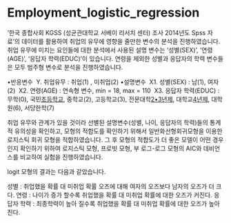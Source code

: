 # Employment_logistic_regression

‘한국 종합사회 KGSS (성균관대학교 서베이 리서치 센터) 조사 2014년도 Spss 자료’의 데이터를 활용하여 취업의 유무에 영향을 줄만한 변수의 분석을 진행하였습니다. 
 
취업 유무에 미치는 요인들에 대한 분석에서 사용된 설명 변수는 ‘성별(SEX)’, ‘연령(AGE)’, ‘응답자 학력(EDUC)’이 있습니다. 
연령을 제외한 성별과 응답자의 학력 변수들은 모두 범주형 변수로 분석을 진행하였습니다.

•반응변수
 Y. 취업유무 : 취업(1) , 미취업(2)
•설명변수
 X1. 성별(SEX) : 남(1), 여자(2)
 X2. 연령(AGE) : 연속형 변수, min = 18, max = 110
 X3. 응답자 학력(EDUC) : 무학(0), 국민[초등학교](1), 중학교(2), 고등학교(3), 전문대학[2•3년제](4), 대학교[4년제](5), 대학원(6), 서당한학(7)

취업 유무와 관계가 있을 것이라 선별된 설명변수(성별, 나이, 응답자의 학력)들의 통계적 유의성을 확인하고, 모형의 적합도를 확인하기 위해서 일반화선형회귀모형을 이용한 로지스틱 회귀 모형을 적합하였습니다. 그 후 모형의 적합도가 더 좋은 모델이 어떤 경우인지 확인하기 위하여 로지스틱 모형, 프로빗 모형, 부 로그-로그 모형의 AIC와 데비언스를 비교하여 실험을 진행하였습니다.

logit 모형의 결과는 다음과 같았습니다.

성별 : 취업했을 확률 대 미취업 확률 오즈에 대해 여자의 오즈보다 남자의 오즈가 더 크다.
연령 : 나이가 증가 할수록 취업했을 확률 대 미취업 확률에 대한 오즈가 커진다.
응답자 학력 : 최종학력이 높아 질수록 취업했을 확률 대 미취업 확률에 대한 오즈가 높아진다.

